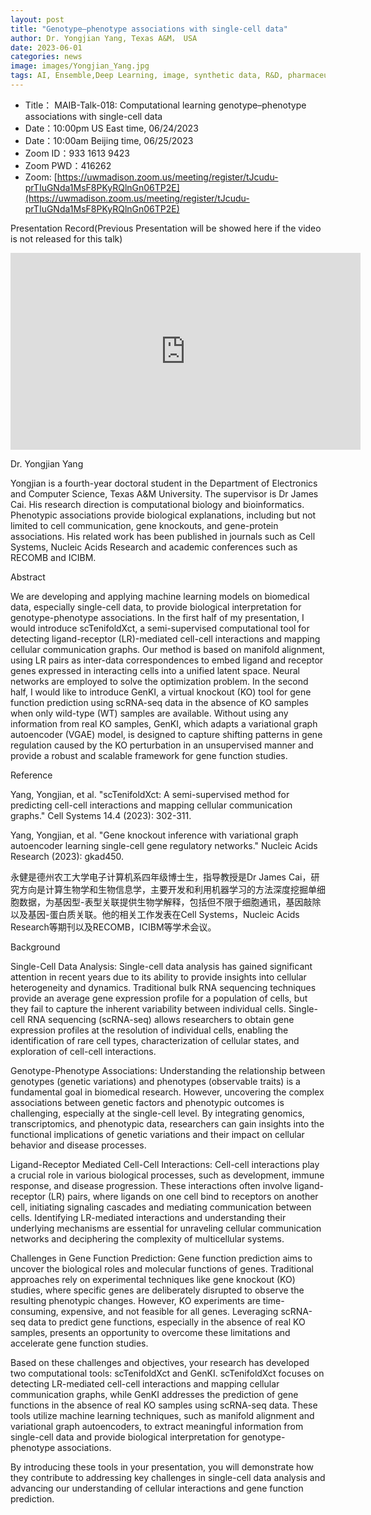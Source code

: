 ```yaml
---
layout: post
title: "Genotype–phenotype associations with single-cell data"
author: Dr. Yongjian Yang, Texas A&M， USA
date: 2023-06-01
categories: news
image: images/Yongjian_Yang.jpg
tags: AI, Ensemble,Deep Learning, image, synthetic data, R&D, pharmaceutical, biomedicine, Long-tailed learning, Deep Learning,single-cell
---
```


- Title： MAIB-Talk-018: Computational learning genotype–phenotype associations with single-cell data
- Date：10:00pm US East time, 06/24/2023
- Date：10:00am Beijing time, 06/25/2023
- Zoom  ID：933 1613 9423
- Zoom PWD：416262
- Zoom: [https://uwmadison.zoom.us/meeting/register/tJcudu-prTIuGNda1MsF8PKyRQlnGn06TP2E](https://uwmadison.zoom.us/meeting/register/tJcudu-prTIuGNda1MsF8PKyRQlnGn06TP2E)

Presentation Record(Previous Presentation will be showed here if the video is not released for this talk)

<p align="center">
<iframe width="560" height="315" src="https://www.youtube.com/embed/YC1GhRFNs8U" title="YouTube video player" frameborder="0" allow="accelerometer; autoplay; clipboard-write; encrypted-media; gyroscope; picture-in-picture" allowfullscreen></iframe>
</p>

Dr. Yongjian Yang

Yongjian is a fourth-year doctoral student in the Department of Electronics and Computer Science, Texas A&M University. The supervisor is Dr James Cai. His research direction is computational biology and bioinformatics. Phenotypic associations provide biological explanations, including but not limited to cell communication, gene knockouts, and gene-protein associations. His related work has been published in journals such as Cell Systems, Nucleic Acids Research and academic conferences such as RECOMB and ICIBM.

Abstract

We are developing and applying machine learning models on biomedical data, especially single-cell data, to provide biological interpretation for genotype-phenotype associations. In the first half of my presentation, I would introduce scTenifoldXct, a semi-supervised computational tool for detecting ligand-receptor (LR)-mediated cell-cell interactions and mapping cellular communication graphs. Our method is based on manifold alignment, using LR pairs as inter-data correspondences to embed ligand and receptor genes expressed in interacting cells into a unified latent space. Neural networks are employed to solve the optimization problem. In the second half, I would like to introduce GenKI, a virtual knockout (KO) tool for gene function prediction using scRNA-seq data in the absence of KO samples when only wild-type (WT) samples are available. Without using any information from real KO samples, GenKI, which adapts a variational graph autoencoder (VGAE) model, is designed to capture shifting patterns in gene regulation caused by the KO perturbation in an unsupervised manner and provide a robust and scalable framework for gene function studies. 

Reference

Yang, Yongjian, et al. "scTenifoldXct: A semi-supervised method for predicting cell-cell interactions and mapping cellular communication graphs." Cell Systems 14.4 (2023): 302-311.

Yang, Yongjian, et al. "Gene knockout inference with variational graph autoencoder learning single-cell gene regulatory networks." Nucleic Acids Research (2023): gkad450.

永健是德州农工大学电子计算机系四年级博士生，指导教授是Dr James Cai，研究方向是计算生物学和生物信息学，主要开发和利用机器学习的方法深度挖掘单细胞数据，为基因型-表型关联提供生物学解释，包括但不限于细胞通讯，基因敲除以及基因-蛋白质关联。他的相关工作发表在Cell Systems，Nucleic Acids Research等期刊以及RECOMB，ICIBM等学术会议。

Background

Single-Cell Data Analysis:
Single-cell data analysis has gained significant attention in recent years due to its ability to provide insights into cellular heterogeneity and dynamics. Traditional bulk RNA sequencing techniques provide an average gene expression profile for a population of cells, but they fail to capture the inherent variability between individual cells. Single-cell RNA sequencing (scRNA-seq) allows researchers to obtain gene expression profiles at the resolution of individual cells, enabling the identification of rare cell types, characterization of cellular states, and exploration of cell-cell interactions.

Genotype-Phenotype Associations:
Understanding the relationship between genotypes (genetic variations) and phenotypes (observable traits) is a fundamental goal in biomedical research. However, uncovering the complex associations between genetic factors and phenotypic outcomes is challenging, especially at the single-cell level. By integrating genomics, transcriptomics, and phenotypic data, researchers can gain insights into the functional implications of genetic variations and their impact on cellular behavior and disease processes.

Ligand-Receptor Mediated Cell-Cell Interactions:
Cell-cell interactions play a crucial role in various biological processes, such as development, immune response, and disease progression. These interactions often involve ligand-receptor (LR) pairs, where ligands on one cell bind to receptors on another cell, initiating signaling cascades and mediating communication between cells. Identifying LR-mediated interactions and understanding their underlying mechanisms are essential for unraveling cellular communication networks and deciphering the complexity of multicellular systems.

Challenges in Gene Function Prediction:
Gene function prediction aims to uncover the biological roles and molecular functions of genes. Traditional approaches rely on experimental techniques like gene knockout (KO) studies, where specific genes are deliberately disrupted to observe the resulting phenotypic changes. However, KO experiments are time-consuming, expensive, and not feasible for all genes. Leveraging scRNA-seq data to predict gene functions, especially in the absence of real KO samples, presents an opportunity to overcome these limitations and accelerate gene function studies.

Based on these challenges and objectives, your research has developed two computational tools: scTenifoldXct and GenKI. scTenifoldXct focuses on detecting LR-mediated cell-cell interactions and mapping cellular communication graphs, while GenKI addresses the prediction of gene functions in the absence of real KO samples using scRNA-seq data. These tools utilize machine learning techniques, such as manifold alignment and variational graph autoencoders, to extract meaningful information from single-cell data and provide biological interpretation for genotype-phenotype associations.

By introducing these tools in your presentation, you will demonstrate how they contribute to addressing key challenges in single-cell data analysis and advancing our understanding of cellular interactions and gene function prediction.